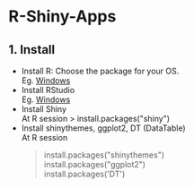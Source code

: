 # R-Shiny-Apps  
## 1. Install  
- Install R: Choose the package for your OS.  
  Eg. [Windows](https://cran.r-project.org/bin/windows/base/)
- Install RStudio  
  Eg. [Windows](https://www.rstudio.com/products/rstudio/download/#download)  
- Install Shiny  
  At R session > install.packages("shiny")  
- Install shinythemes, ggplot2, DT (DataTable)  
  At R session  
  > install.packages("shinythemes")  
  > install.packages("ggplot2")  
  > install.packages('DT')